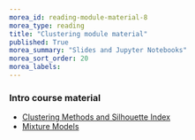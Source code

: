 ```yaml
---
morea_id: reading-module-material-8
morea_type: reading
title: "Clustering module material"
published: True
morea_summary: "Slides and Jupyter Notebooks"
morea_sort_order: 20
morea_labels: 
---
```



### Intro course material

* [Clustering Methods and Silhouette Index](resources/26_clustering.ipynb)
* [Mixture Models](27_mixture_Models.ipynb)


